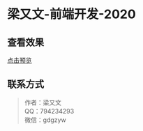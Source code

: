 # 梁又文-前端开发-2020

## 查看效果

[点击预览](https://layouwen.github.io/CV-liangyouwen/src/index.html)

## 联系方式

> 作者：梁又文  
> QQ：794234293  
> 微信：gdgzyw